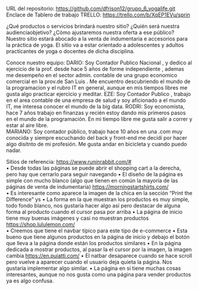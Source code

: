 URL del repositorio: https://github.com/dfrison12/grupo_6_yogalife.git 
Enclace de Tablero de  trabajo TRELLO: https://trello.com/b/XqEP1EVu/sprin

¿Qué productos o servicios brindará nuestro sitio? ¿Quién será nuestra audienciaobjetivo? ¿Cómo ajustaremos nuestra oferta a ese público?
Nuestro sitio estará abocado a la venta de indumentaria e accesorios para la práctica de yoga.
El sitio va a estar orientado a adolescentes y adultos practicantes de yoga o docentes de dicha disciplina.

Conoce nuestro equipo:
DARIO: Soy Contador Publico Nacional , y dedico al ejercicio de la prof. desde hace 5 años de forme independiente , ademas me desempeño en el sector admin. contable de una grupo economico comercial en la prov.de San Luis . Me encuentro descubriendo el mundo de la  programacion y el rubro IT en general, aunque en mis tiempos libres me gusta algo practicar ejercicio y meditar. 
EZE: Soy Contador Publico , trabajo en el area contable de una empresa de salud y soy aficionado a el mundo IT, me interesa conocer el mundo de la big data.
RODRI: Soy economista, hace 7 años trabajo en finanzas y recién estoy dando mis primeros pasos en el mundo de la programación. En mi tiempo libre me gusta salir a correr y estar al aire libre.  
MARIANO: Soy contador público, trabajo hace 10 años en una .com muy conocida y siempre escuchando del back y front-end me decidí por hacer algo disitnto de mi profesión. Me gusta andar en bicicleta y cuando puedo nadar.

Sitios de referencia:
https://www.runinrabbit.com/#   
•   Desde todas las páginas se puede abrir el shopping cart a la derecha, pero hay que cerrarlo para seguir navegando
•   El diseño de la página es simple con mucho blanco (algo que tienen en común la mayoría de las páginas de venta de indumentaria)
https://morningstartshirts.com/  
•   Es interesante como aparece la imagen de la chica en la sección “Print the Difference”
ys
•   La forma en la que muestran los productos es muy simple, todo fondo blanco, nos gustaría hacer algo así pero destacar de alguna forma al producto cuando el cursor pasa por arriba
•   La página de inicio tiene muy buenas imágenes y casi no muestran productos
https://shop.lululemon.com/   
•   Creemos que tiene el navbar típico para este tipo de e-commerce
•   Esta bueno que tiene algunos productos en la página de inicio y debajo el botón que lleva a la página donde están los productos similares
•   En la página dedicada a mostrar productos, al pasar la el cursor por la imagen, la imagen cambia
https://en.puiatti.com/ 
•   El natbar desaparece cuando se hace scroll pero vuelve a aparecer cuando el usuario deja quieta la página. Nos gustaría implementar algo similar.
•   La página en si tiene muchas cosas interesantes, aunque no nos gusta como una página para vender productos ya es algo confusa.
